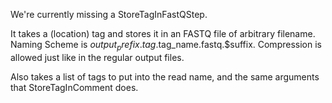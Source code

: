 We're currently missing a StoreTagInFastQStep.

It takes a (location) tag and stores it in an FASTQ file of arbitrary
filename. Naming Scheme is $output_prefix.tag.$tag_name.fastq.$suffix.
Compression is allowed just like in the regular output files.

Also takes a list of tags to put into the read name, and the same 
arguments that StoreTagInComment does.
